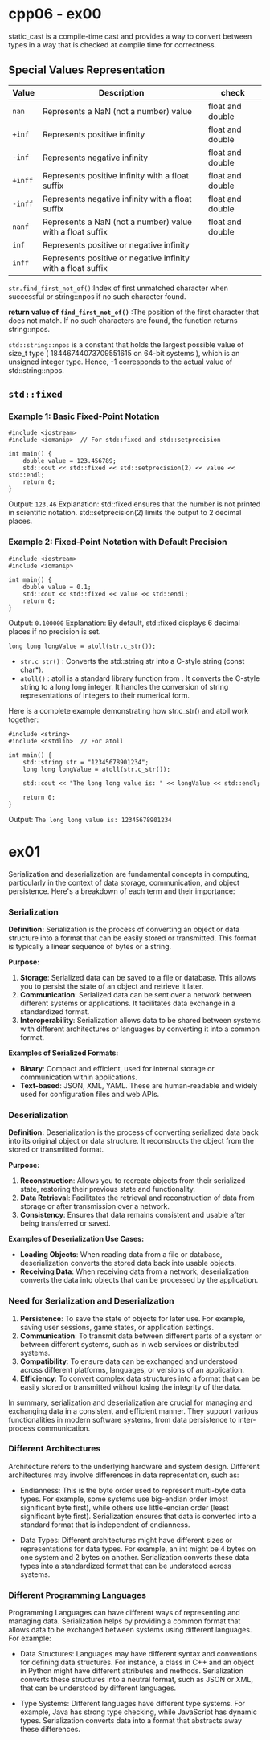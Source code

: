 # cpp06 - ex00

 static_cast is a compile-time cast and provides a way to 
 convert between types in a way that is checked at compile time for correctness. 
 
## Special Values Representation

| Value  | Description                                         | check |
|--------|-----------------------------------------------------|--------|
| `nan`  | Represents a NaN (not a number) value               | float and double |
| `+inf` | Represents positive infinity                        | float and double |
| `-inf` | Represents negative infinity                        | float and double |
| `+inff`| Represents positive infinity with a float suffix    | float and double |
| `-inff`| Represents negative infinity with a float suffix    | float and double |
| `nanf` | Represents a NaN (not a number) value with a float suffix | float and double |
| `inf`  | Represents positive or negative infinity            | |
| `inff` | Represents positive or negative infinity with a float suffix  |  |


` str.find_first_not_of() `:Index of first unmatched character when successful or string::npos if no such character found.

**return value of** **` find_first_not_of() `** :The position of the first character that does not match.
If no such characters are found, the function returns string::npos.

`std::string::npos` is a constant that holds the largest possible value of size_t type ( 18446744073709551615 on 64-bit systems ), 
which is an unsigned integer type. 
Hence, -1 corresponds to the actual value of std::string::npos.


## `std::fixed`
### Example 1: Basic Fixed-Point Notation

``` 
#include <iostream>
#include <iomanip>  // For std::fixed and std::setprecision

int main() {
    double value = 123.456789;
    std::cout << std::fixed << std::setprecision(2) << value << std::endl;
    return 0;
}
```

Output: ` 123.46 `
Explanation:
std::fixed ensures that the number is not printed in scientific notation.
std::setprecision(2) limits the output to 2 decimal places.

### Example 2: Fixed-Point Notation with Default Precision
```
#include <iostream>
#include <iomanip>

int main() {
    double value = 0.1;
    std::cout << std::fixed << value << std::endl;
    return 0;
}
```
Output: ` 0.100000 `
Explanation: By default, std::fixed displays 6 decimal places if no precision is set.


``` long long longValue = atoll(str.c_str()); ```

- `str.c_str()` : Converts the std::string str into a C-style string (const char*).
- `atoll()` : atoll is a standard library function from <cstdlib>. It converts the C-style string to a long long integer.
It handles the conversion of string representations of integers to their numerical form.

Here is a complete example demonstrating how str.c_str() and atoll work together:

``` #include <iostream>
#include <string>
#include <cstdlib>  // For atoll

int main() {
    std::string str = "12345678901234";
    long long longValue = atoll(str.c_str());
    
    std::cout << "The long long value is: " << longValue << std::endl;

    return 0;
}
```
Output: `The long long value is: 12345678901234`

# ex01

Serialization and deserialization are fundamental concepts in computing, particularly in the context of data storage, communication, and object persistence. Here's a breakdown of each term and their importance:

### **Serialization**

**Definition:**
Serialization is the process of converting an object or data structure into a format that can be easily stored or transmitted. This format is typically a linear sequence of bytes or a string.

**Purpose:**
1. **Storage**: Serialized data can be saved to a file or database. This allows you to persist the state of an object and retrieve it later.
2. **Communication**: Serialized data can be sent over a network between different systems or applications. It facilitates data exchange in a standardized format.
3. **Interoperability**: Serialization allows data to be shared between systems with different architectures or languages by converting it into a common format.

**Examples of Serialized Formats:**
- **Binary**: Compact and efficient, used for internal storage or communication within applications.
- **Text-based**: JSON, XML, YAML. These are human-readable and widely used for configuration files and web APIs.

### **Deserialization**

**Definition:**
Deserialization is the process of converting serialized data back into its original object or data structure. It reconstructs the object from the stored or transmitted format.

**Purpose:**
1. **Reconstruction**: Allows you to recreate objects from their serialized state, restoring their previous state and functionality.
2. **Data Retrieval**: Facilitates the retrieval and reconstruction of data from storage or after transmission over a network.
3. **Consistency**: Ensures that data remains consistent and usable after being transferred or saved.

**Examples of Deserialization Use Cases:**
- **Loading Objects**: When reading data from a file or database, deserialization converts the stored data back into usable objects.
- **Receiving Data**: When receiving data from a network, deserialization converts the data into objects that can be processed by the application.

### **Need for Serialization and Deserialization**

1. **Persistence**: To save the state of objects for later use. For example, saving user sessions, game states, or application settings.
2. **Communication**: To transmit data between different parts of a system or between different systems, such as in web services or distributed systems.
3. **Compatibility**: To ensure data can be exchanged and understood across different platforms, languages, or versions of an application.
4. **Efficiency**: To convert complex data structures into a format that can be easily stored or transmitted without losing the integrity of the data.

In summary, serialization and deserialization are crucial for managing and exchanging data in a consistent and efficient manner. They support various functionalities in modern software systems, from data persistence to inter-process communication.

### Different Architectures
Architecture refers to the underlying hardware and system design. Different architectures may involve differences in data representation, such as:

- Endianness: This is the byte order used to represent multi-byte data types. For example, some systems use big-endian order (most significant byte first), while others use little-endian order (least significant byte first). Serialization ensures that data is converted into a standard format that is independent of endianness.

- Data Types: Different architectures might have different sizes or representations for data types. For example, an int might be 4 bytes on one system and 2 bytes on another. Serialization converts these data types into a standardized format that can be understood across systems.

### Different Programming Languages
Programming Languages can have different ways of representing and managing data. Serialization helps by providing a common format that allows data to be exchanged between systems using different languages. For example:

- Data Structures: Languages may have different syntax and conventions for defining data structures. For instance, a class in C++ and an object in Python might have different attributes and methods. Serialization converts these structures into a neutral format, such as JSON or XML, that can be understood by different languages.

- Type Systems: Different languages have different type systems. For example, Java has strong type checking, while JavaScript has dynamic types. Serialization converts data into a format that abstracts away these differences.
